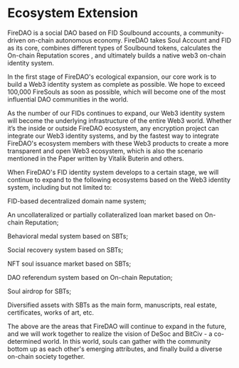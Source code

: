 # Ecosystem  Extension

FireDAO is a social DAO based on FID Soulbound accounts, a community-driven on-chain autonomous economy. FireDAO takes Soul Account and FID as its core, combines different types of Soulbound tokens, calculates the On-chain Reputation scores , and ultimately builds a native web3 on-chain identity system.

In the first stage of FireDAO's ecological expansion, our core work is to build a Web3 identity system as complete as possible. We hope to exceed 100,000 FireSouls as soon as possible, which will become one of the most influential DAO communities in the world.

As the number of our FIDs continues to expand, our Web3 identity system will  become the underlying  infrastructure of the entire Web3 world. Whether it’s the inside or outside FireDAO ecosystem, any encryption project can integrate our Web3 identity systems, and by the fastest way to integrate FireDAO's  ecosystem members with these Web3 products to create a more transparent and open Web3 ecosystem, which is also the scenario mentioned in the Paper written by Vitalik Buterin and others.

When FireDAO's FID identity system develops to a certain stage, we will continue to expand to the following ecosystems based on the Web3 identity system, including but not limited to:

FID-based decentralized domain name system;

An uncollateralized or partially collateralized loan market based on On-chain Reputation;

Behavioral medal system based on SBTs;

Social recovery system based on SBTs;

NFT soul issuance market based on SBTs;

DAO referendum system based on On-chain Reputation;

Soul airdrop for SBTs;

Diversified assets with SBTs as the main form, manuscripts, real estate, certificates, works of art, etc.

The above are the areas that FireDAO will continue to expand in the future, and we will work together to realize the vision of DeSoc and BitCiv - a co-determined world. In this world, souls can gather with the community bottom up as each other's emerging attributes, and finally build a diverse on-chain society together.